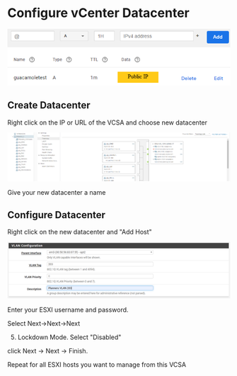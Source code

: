 # Configure vCenter Datacenter

![](../../.gitbook/assets/image.png)

## Create Datacenter

Right click on the IP or URL of the VCSA and choose new datacenter

![](../../.gitbook/assets/image%20%2866%29.png)

Give your new datacenter a name

## Configure Datacenter

Right click on the new datacenter and "Add Host"

![](../../.gitbook/assets/image%20%2865%29.png)

Enter your ESXI username and password.

Select Next-&gt;Next-&gt;Next 

5. Lockdown Mode. Select "Disabled"

click Next -&gt; Next -&gt; Finish.

Repeat for all ESXI hosts you want to manage from this VCSA



